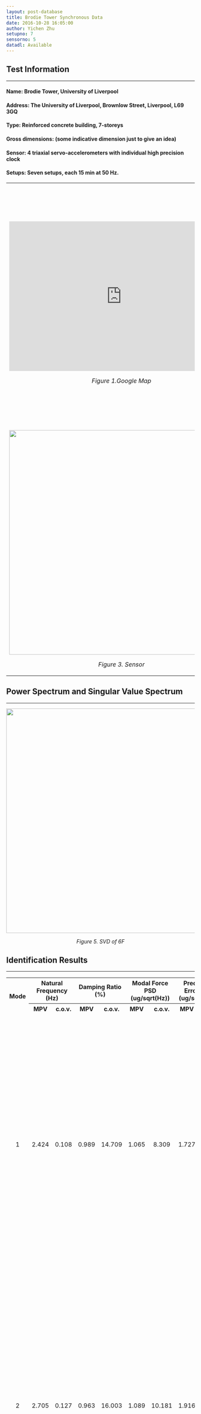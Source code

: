 ```yaml
---
layout: post-database
title: Brodie Tower Synchronous Data
date: 2016-10-28 16:05:00
author: Yichen Zhu
setupno: 7
sensorno: 5
datadl: Available
---
```


## Test Information
---

#### Name: Brodie Tower, University of Liverpool

#### Address: The University of Liverpool, Brownlow Street, Liverpool, L69 3GQ

#### Type: Reinforced concrete building, 7-storeys

#### Gross dimensions: (some indicative dimension just to give an idea)

#### Sensor: 4 triaxial servo-accelerometers with individual high precision clock

#### Setups: Seven setups, each 15 min at 50 Hz.


<table>
 <tr>
  <td>
   <center>
    <iframe
src="https://www.google.com/maps/embed?pb=!1m14!1m8!1m3!1d1189.2414356949819!2d-2.967125279272631!3d53.4061899038967!3m2!1i1024!2i768!4f13.1!3m3!1m2!1s0x0%3A0x142bb768f021cfd9!2sBrodie+Tower!5e0!3m2!1sen!2suk!4v1477754248132" width="600" height="400" frameborder="0" style="border:0" allowfullscreen>
    </iframe>
    <p><i> Figure 1.Google Map </i></p>
   </center>
  </td>
  <td>
   <center>
    <img src="{{ site.baseurl }}/img/database/16-10-28-brodie/brodie-tower.jpg" style="width: 600px;" >
    <p><i> Figure 2. Brodie Tower </i></p>
   </center>
  </td>  
 </tr>
 <tr>
  <td>
   <center>
    <img src="{{ site.baseurl }}/img/database/16-10-28-brodie/sensor.jpg" style="width: 600px;" >
    <p><i> Figure 3. Sensor </i></p>
   </center>
  </td>
  <td>
   <center>
    <img src="{{ site.baseurl }}/img/database/16-10-28-brodie/synsetup.gif" style="width: 600px;" >
    <p><i> Figure 4. Setup </i></p>
   </center>
  </td>  
 </tr>
</table>

## Power Spectrum and Singular Value Spectrum
--------------------

<center>
 <img src="{{ site.baseurl }}/img/database/16-10-28-brodie/Syn-6F-SVD.jpg" style="width: 600px;" >
 <p><i> Figure 5. SVD of 6F </i></p>
</center>


## Identification Results
-----------

<table id="myTable">
  <tr class="header">
    <th style="width:10%;" rowspan="2"><center>Mode</center></th>
    <th style="width:20%;" colspan="2"><center>Natural Frequency (Hz)</center></th>
    <th style="width:20%;" colspan="2"><center>Damping Ratio (%)</center></th>
    <th style="width:20%;" colspan="2"><center>Modal Force PSD (ug/sqrt(Hz))</center></th>
    <th style="width:20%;" colspan="2"><center>Prediction Error PSD (ug/sqrt(Hz))</center></th>
    <th style="width:10%;" rowspan="2"><center>Mode Shape</center></th>
  </tr>
  <tr class="header">
    <th style="width:10%;" ><center>MPV</center></th>
    <th style="width:10%;" ><center>c.o.v.</center></th>
    <th style="width:10%;" ><center>MPV</center></th>
    <th style="width:10%;" ><center>c.o.v.</center></th>
    <th style="width:10%;" ><center>MPV</center></th>
    <th style="width:10%;" ><center>c.o.v.</center></th>
    <th style="width:10%;" ><center>MPV</center></th>
    <th style="width:10%;" ><center>c.o.v.</center></th>
  </tr>

<tr>
 <td><center> 1 </center></td>
 <td><center> 2.424 </center></td>
 <td><center> 0.108 </center></td>
 <td><center> 0.989 </center></td>
 <td><center> 14.709 </center></td>
 <td><center> 1.065 </center></td>
 <td><center> 8.309 </center></td>
 <td><center> 1.727 </center></td>
 <td><center> 1.384 </center></td>

 <td><center><a href="#openModal1">View</a></center>
 <div id="openModal1" class="modalDialog">
	<div>
		<a href="#close" title="Close" class="close">X</a>
    <center>
    <img src="{{ site.baseurl }}/img/database/16-10-28-brodie/idmode1.avi.gif" style="width: 600px;" >
    <p><i>Identification Results Mode 1</i></p>
    </center>
	</div>
 </div>
 </td>

</tr>
<tr>
 <td><center> 2 </center></td>
 <td><center> 2.705 </center></td>
 <td><center> 0.127 </center></td>
 <td><center> 0.963 </center></td>
 <td><center> 16.003 </center></td>
 <td><center> 1.089 </center></td>
 <td><center> 10.181 </center></td>
 <td><center> 1.916 </center></td>
 <td><center> 1.445 </center></td>

 <td><center><a href="#openModal2">View</a></center>
 <div id="openModal2" class="modalDialog">
	<div>
		<a href="#close" title="Close" class="close">X</a>
    <center>
    <img src="{{ site.baseurl }}/img/database/16-10-28-brodie/idmode2.avi.gif" style="width: 600px;" >
    <p><i>Identification Results Mode 2</i></p>
    </center>
	</div>
</div>
</td>

</tr>
<tr>
 <td><center> 3 </center></td>
 <td><center> 3.752 </center></td>
 <td><center> 0.066 </center></td>
 <td><center> 0.818 </center></td>
 <td><center> 9.903 </center></td>
 <td><center> 0.992 </center></td>
 <td><center> 4.389 </center></td>
 <td><center> 1.014 </center></td>
 <td><center> 0.961 </center></td>

 <td><center><a href="#openModal3">View</a></center>
 <div id="openModal3" class="modalDialog">
	<div>
		<a href="#close" title="Close" class="close">X</a>
    <center>
    <img src="{{ site.baseurl }}/img/database/16-10-28-brodie/idmode3.avi.gif" style="width: 600px;" >
    <p><i>Identification Results Mode 3</i></p>
    </center>
	</div>
 </div>
 </td>

</tr>
<tr>
 <td><center> 4 </center></td>
 <td><center> 7.403 </center></td>
 <td><center> 0.168 </center></td>
 <td><center> 2.644 </center></td>
 <td><center> 12.683 </center></td>
 <td><center> 0.558 </center></td>
 <td><center> 9.940 </center></td>
 <td><center> 1.859 </center></td>
 <td><center> 0.733 </center></td>

 <td><center><a href="#openModal4">View</a></center>
 <div id="openModal4" class="modalDialog">
	<div>
		<a href="#close" title="Close" class="close">X</a>
    <center>
    <img src="{{ site.baseurl }}/img/database/16-10-28-brodie/idmode4.avi.gif" style="width: 600px;" >
    <p><i>Identification Results Mode 4</i></p>
    </center>
	</div>
 </div>
 </td>

</tr>
<tr>
 <td><center> 5 </center></td>
 <td><center> 8.003 </center></td>
 <td><center> 0.147 </center></td>
 <td><center> 2.546 </center></td>
 <td><center> 8.403 </center></td>
 <td><center> 0.863 </center></td>
 <td><center> 6.081 </center></td>
 <td><center> 1.788 </center></td>
 <td><center> 0.621 </center></td>

 <td><center><a href="#openModal5">View</a></center>
 <div id="openModal5" class="modalDialog">
	<div>
		<a href="#close" title="Close" class="close">X</a>
    <center>
    <img src="{{ site.baseurl }}/img/database/16-10-28-brodie/idmode5.avi.gif" style="width: 600px;" >
    <p><i>Identification Results Mode 5</i></p>
    </center>
	</div>
 </div>
 </td>

</tr>
<tr>
 <td><center> 6 </center></td>
 <td><center> 9.464 </center></td>
 <td><center> 0.088 </center></td>
 <td><center> 1.933 </center></td>
 <td><center> 7.255 </center></td>
 <td><center> 0.866 </center></td>
 <td><center> 4.766 </center></td>
 <td><center> 2.254 </center></td>
 <td><center> 0.596 </center></td>

 <td><center><a href="#openModal6">View</a></center>
 <div id="openModal6" class="modalDialog">
	<div>
		<a href="#close" title="Close" class="close">X</a>
    <center>
    <img src="{{ site.baseurl }}/img/database/16-10-28-brodie/idmode6.avi.gif" style="width: 600px;" >
    <p><i>Identification Results Mode 6</i></p>
    </center>
	</div>
 </div>
 </td>

</tr>

</table>


<center>
 <img src="{{ site.baseurl }}/img/database/16-10-28-brodie/synidresults.gif" style="width: 600px;" >
 <p><i> Figure 6. Identification Results </i></p>
</center>



## Download
--------------

#### [Click here][dl] to download the data files.

[dl]: http://gofile.me/3sin6/7KGiNJPPb

